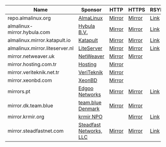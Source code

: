 | Name | Sponsor | HTTP | HTTPS | RSYNC |
| --- | --- | --- | --- | --- |
|repo.almalinux.org|[AlmaLinux](https://www.almalinux.org)|[Mirror](http://repo.almalinux.org/almalinux/)|[Mirror](https://repo.almalinux.org/almalinux/)|[Link](rsync://rsync.repo.almalinux.org/almalinux)|
|almalinux-mirror.hybula.com|[Hybula B.V.](https://www.hybula.com/)|[Mirror](http://almalinux-mirror.hybula.com/)|[Mirror](https://almalinux-mirror.hybula.com/)|[Link](rsync://almalinux-mirror.hybula.com/almalinux)|
|almalinux.mirror.katapult.io|[Katapult](https://katapult.io)|[Mirror](http://almalinux.mirror.katapult.io/)|[Mirror](https://almalinux.mirror.katapult.io/)|[Link](rsync://almalinux.mirror.katapult.io/almalinux)|
|almalinux.mirror.liteserver.nl|[LiteServer](https://www.liteserver.nl/)|[Mirror](http://almalinux.mirror.liteserver.nl/)|[Mirror](https://almalinux.mirror.liteserver.nl/)|[Link](rsync://mirror.liteserver.nl/almalinux)|
|mirror.netweaver.uk|[NetWeaver](https://www.netweaver.uk)|[Mirror](http://mirror.netweaver.uk/almalinux/)|[Mirror](https://mirror.netweaver.uk/almalinux/)||
|mirror.hosting.com.tr|[Hosting](https://www.hosting.com.tr)|[Mirror](http://mirror.hosting.com.tr/almalinux/)|||
|mirror.veriteknik.net.tr|[VeriTeknik](https://www.veriteknik.net.tr)|[Mirror](http://mirror.veriteknik.net.tr/AlmaLinux/)|||
|mirror.xeonbd.com|[XeonBD](https://www.xeonbd.com)|[Mirror](http://mirror.xeonbd.com/almalinux/)|||
|mirrors.pt|[Edgoo Networks](https://www.edgoo.io)|[Mirror](http://mirrors.pt/almalinux/)|[Mirror](https://mirrors.pt/almalinux/)|[Link](rsync://mirrors.pt/almalinux)|
|mirror.dk.team.blue|[team.blue Denmark](https://team.blue)|[Mirror](http://mirror.dk.team.blue/almalinux/)|[Mirror](https://mirror.dk.team.blue/almalinux/)||
|mirror.krmir.org|[krmir NPO](https://krmir.org)||[Mirror](https://mirror.krmir.org/almalinux/)|[Link](rsync://mirror.krmir.org/almalinux)|
|mirror.steadfastnet.com|[Steadfast Networks, LLC](https://www.steadfast.net/)|[Mirror](http://mirror.steadfastnet.com/almalinux/)|[Mirror](https://mirror.steadfastnet.com/almalinux/)|[Link](rsync://mirror.steadfastnet.com/almalinux)|
